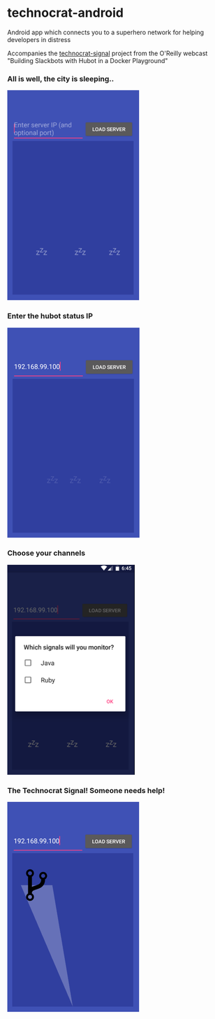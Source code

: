 # technocrat-android
Android app which connects you to a superhero network for helping developers in distress

Accompanies the [technocrat-signal](/xrd/technocrat-signal) project from the O'Reilly webcast "Building Slackbots with Hubot in a Docker Playground"

### All is well, the city is sleeping..

![The city is sleeping](imgs/sleeping.png)

### Enter the hubot status IP

![Enter status IP](imgs/status.png)

### Choose your channels

![Choose the channels](imgs/signals.png)

### The Technocrat Signal! Someone needs help!

![The Technocrat Signal](imgs/technocrat-signal.png)


